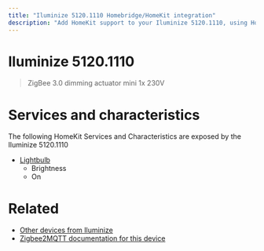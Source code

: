 ```yaml
---
title: "Iluminize 5120.1110 Homebridge/HomeKit integration"
description: "Add HomeKit support to your Iluminize 5120.1110, using Homebridge, Zigbee2MQTT and homebridge-z2m."
---
```

<!---
This file has been GENERATED using src/docgen/docgen.ts
DO NOT EDIT THIS FILE MANUALLY!
-->
# Iluminize 5120.1110
> ZigBee 3.0 dimming actuator mini 1x 230V


# Services and characteristics
The following HomeKit Services and Characteristics are exposed by
the Iluminize 5120.1110

* [Lightbulb](../../light.md)
  * Brightness
  * On


# Related
* [Other devices from Iluminize](../index.md#iluminize)
* [Zigbee2MQTT documentation for this device](https://www.zigbee2mqtt.io/devices/5120.1110.html)